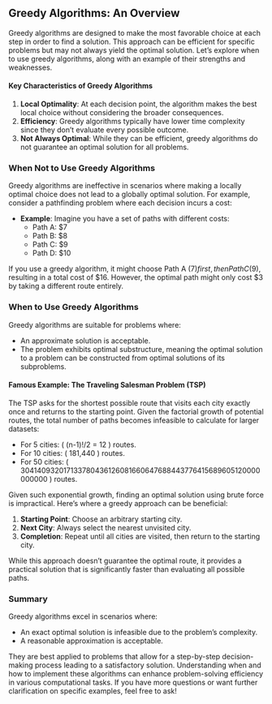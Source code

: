 

## Greedy Algorithms: An Overview

Greedy algorithms are designed to make the most favorable choice at each step in order to find a solution. This approach can be efficient for specific problems but may not always yield the optimal solution. Let’s explore when to use greedy algorithms, along with an example of their strengths and weaknesses.

#### Key Characteristics of Greedy Algorithms

1. **Local Optimality**: At each decision point, the algorithm makes the best local choice without considering the broader consequences.
2. **Efficiency**: Greedy algorithms typically have lower time complexity since they don’t evaluate every possible outcome.
3. **Not Always Optimal**: While they can be efficient, greedy algorithms do not guarantee an optimal solution for all problems.

### When Not to Use Greedy Algorithms

Greedy algorithms are ineffective in scenarios where making a locally optimal choice does not lead to a globally optimal solution. For example, consider a pathfinding problem where each decision incurs a cost:

- **Example**: Imagine you have a set of paths with different costs:
  - Path A: $7
  - Path B: $8
  - Path C: $9
  - Path D: $10

If you use a greedy algorithm, it might choose Path A ($7) first, then Path C ($9), resulting in a total cost of $16. However, the optimal path might only cost $3 by taking a different route entirely. 

### When to Use Greedy Algorithms

Greedy algorithms are suitable for problems where:
- An approximate solution is acceptable.
- The problem exhibits optimal substructure, meaning the optimal solution to a problem can be constructed from optimal solutions of its subproblems.

#### Famous Example: The Traveling Salesman Problem (TSP)

The TSP asks for the shortest possible route that visits each city exactly once and returns to the starting point. Given the factorial growth of potential routes, the total number of paths becomes infeasible to calculate for larger datasets:

- For 5 cities: \( (n-1)!/2 = 12 \) routes.
- For 10 cities: \( 181,440 \) routes.
- For 50 cities: \( 304140932017133780436126081660647688443776415689605120000000000 \) routes.

Given such exponential growth, finding an optimal solution using brute force is impractical. Here’s where a greedy approach can be beneficial:

1. **Starting Point**: Choose an arbitrary starting city.
2. **Next City**: Always select the nearest unvisited city.
3. **Completion**: Repeat until all cities are visited, then return to the starting city.

While this approach doesn’t guarantee the optimal route, it provides a practical solution that is significantly faster than evaluating all possible paths.

### Summary

Greedy algorithms excel in scenarios where:
- An exact optimal solution is infeasible due to the problem’s complexity.
- A reasonable approximation is acceptable.

They are best applied to problems that allow for a step-by-step decision-making process leading to a satisfactory solution. Understanding when and how to implement these algorithms can enhance problem-solving efficiency in various computational tasks. If you have more questions or want further clarification on specific examples, feel free to ask!


